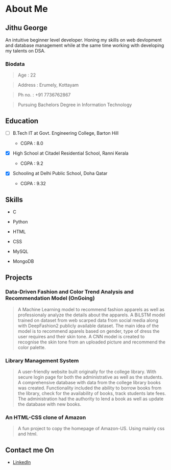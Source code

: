 # **About Me**

## **Jithu George**
An intuitive beginner level developer. Honing my skills on web devlopment and database management while at the same time working with developing my talents on DSA.

### Biodata
> Age : 22

> Address : Erumely, Kottayam

>Ph no. : +91 7736762867 

> Pursuing Bachelors Degree in Information Technology

## Education
- [ ] B.Tech IT at Govt. Engineering College, Barton Hill
  + CGPA : 8.0
    
- [x] High School at Citadel Residential School, Ranni Kerala
  + CGPA : 9.2
    
- [x] Schooling at Delhi Public School, Doha Qatar
  + CGPA : 9.32

## Skills
 - C
 - Python

 - HTML
 - CSS
 - MySQL
 - MongoDB

## Projects

### Data-Driven Fashion and Color Trend Analysis and Recommendation Model (OnGoing)
  > A Machine Learning model to recommend fashion apparels as well as professionaly analyze the details about the apparels. A BiLSTM model trained on dataset from web scarped data from social media along with DeepFashion2 publicly available dataset. The main idea of the model is to recommend aparels based on gender, type of dress the user requires and their skin tone. A CNN model is created to recognise the skin tone from an uploaded picture and recommend the color palette. 

### Library Management System 
  > A user-friendly website built originally for the college library. With secure login page for both the administrative as well as the students. A comprehensive database with data from the college library books was created. Functionality included the ability to borrow books from the library, check for the availability of books, track students late fees. The administration had the authority to lend a book as well as update the database with new books.

### An HTML-CSS clone of Amazon
  > A fun project to copy the homepage of Amazon-US. Using mainly css and html.

## Contact me On
- [LinkedIn](linkedin.com/in/jithu-george-5a8884202)
